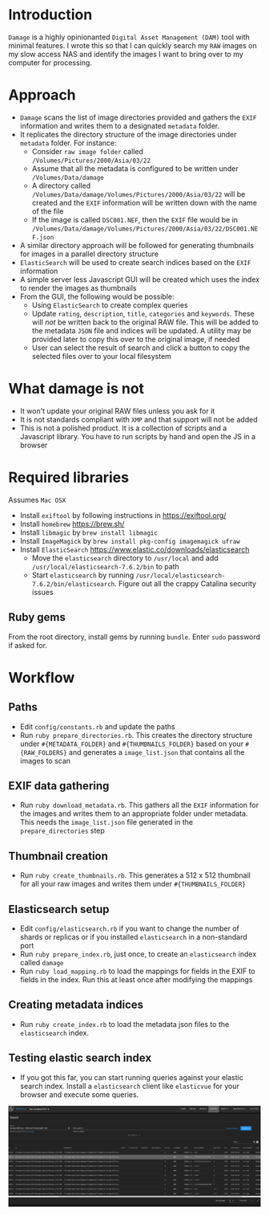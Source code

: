 # Introduction

`Damage` is a highly opinionanted `Digital Asset Management (DAM)` tool with minimal features.  I wrote this so that I can quickly search my `RAW` images on my slow access NAS and identify the images I want to bring over to my computer for processing.

# Approach

* `Damage` scans the list of image directories provided and gathers the `EXIF` information and writes them to a designated `metadata` folder.
* It replicates the directory structure of the image directories under `metadata` folder.  For instance:
    * Consider `raw image folder` called `/Volumes/Pictures/2000/Asia/03/22`
    * Assume that all the metadata is configured to be written under `/Volumes/Data/damage`
    * A directory called `/Volumes/Data/damage/Volumes/Pictures/2000/Asia/03/22` will be created and the `EXIF` information will be written down with the name of the file
    * If the image is called `DSC001.NEF`, then the `EXIF` file would be in `/Volumes/Data/damage/Volumes/Pictures/2000/Asia/03/22/DSC001.NEF.json`
* A similar directory approach will be followed for generating thumbnails for images in a parallel directory structure
* `ElasticSearch` will be used to create search indices based on the `EXIF` information
* A simple server less Javascript GUI will be created which uses the index to render the images as thumbnails
* From the GUI, the following would be possible:
	* Using `ElasticSearch` to create complex queries
	* Update `rating`, `description`, `title`, `categories` and `keywords`.  These will *not* be written back to the original RAW file.  This will be added to the metadata `JSON` file and indices will be updated. A utility may be provided later to copy this over to the original image, if needed
	* User can select the result of search and click a button to copy the selected files over to your local filesystem

# What damage is not

* It won't update your original RAW files unless you ask for it
* It is not standards compliant with `XMP` and that support will not be added 
* This is not a polished product. It is a collection of scripts and a Javascript library.  You have to run scripts by hand and open the JS in a browser

# Required libraries

Assumes `Mac OSX`

* Install `exiftool` by following instructions in https://exiftool.org/
* Install `homebrew` https://brew.sh/
* Install `libmagic` by `brew install libmagic`
* Install `ImageMagick` by `brew install pkg-config imagemagick ufraw`
* Install `ElasticSearch` https://www.elastic.co/downloads/elasticsearch
	* Move the `elasticsearch` directory to `/usr/local` and add `/usr/local/elasticsearch-7.6.2/bin` to path
	* Start `elasticsearch` by running `/usr/local/elasticsearch-7.6.2/bin/elasticsearch`. Figure out all the crappy Catalina security issues

## Ruby gems

From the root directory, install gems by running `bundle`.  Enter `sudo` password if asked for.

# Workflow

## Paths
* Edit `config/constants.rb` and update the paths 
* Run `ruby prepare_directories.rb`.  This creates the directory structure under `#{METADATA_FOLDER}` and `#{THUMBNAILS_FOLDER}` based on your `#{RAW_FOLDERS}` and generates a `image_list.json` that contains all the images to scan

## EXIF data gathering
* Run `ruby download_metadata.rb`.  This gathers all the `EXIF` information for the images and writes them to an appropriate folder under metadata.  This needs the `image_list.json` file generated in the `prepare_directories` step

## Thumbnail creation
* Run `ruby create_thumbnails.rb`. This generates a 512 x 512 thumbnail for all your raw images and writes them under `#{THUMBNAILS_FOLDER}`

## Elasticsearch setup
* Edit `config/elasticsearch.rb` if you want to change the number of shards or replicas or if you installed `elasticsearch` in a non-standard port
* Run `ruby prepare_index.rb`, just once, to create an `elasticsearch` index called `damage`
* Run `ruby load_mapping.rb` to load the mappings for fields in the EXIF to fields in the index.  Run this at least once after modifying the mappings

## Creating metadata indices
* Run `ruby create_index.rb` to load the metadata json files to the `elasticsearch` index.

## Testing elastic search index

* If you got this far, you can start running queries against your elastic search index. Install a `elasticsearch` client like `elasticvue` for your browser and execute some queries.

![Elasticvue](elasticvue.png)  
